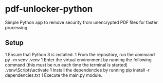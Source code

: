 # pdf-unlocker-python
Simple Python app to remove security from unencrypted PDF files for faster processing.

## Setup

1 Ensure that Python 3 is installed.
1 From the repository, run the command 
        py -m venv .venv
1 Enter the virtual environment by running the following command (this must be run each time the terminal is started)
        .venv\Scripts\activate
1 Install the dependencies by running
        pip install -r dependencies.txt
1 Execute the main.py module.
